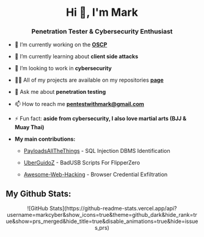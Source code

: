 
<h1 align="center">Hi 👋, I'm Mark</h1>
<h3 align="center">Penetration Tester & Cybersecurity Enthusiast</h3>


- 🔭 I’m currently working on the [**OSCP**](https://www.offsec.com/courses/pen-200/)

- 🌱 I’m currently learning about **client side attacks**

- 👯 I’m looking to work in **cybersecurity**

- 👨‍💻 All of my projects are available on my repositories [**page**](https://github.com/MarkCyber?tab=repositories)

- 💬 Ask me about **penetration testing**

- 📫 How to reach me **pentestwithmark@gmail.com**

- ⚡ Fun fact: **aside from cybersecurity, I also love martial arts (BJJ & Muay Thai)**

- **My main contributions:** 

   -    [PayloadsAllTheThings](https://github.com/swisskyrepo/PayloadsAllTheThings) - SQL Injection DBMS Identification

   -    [UberGuidoZ](https://github.com/UberGuidoZ/Flipper) - BadUSB Scripts For FlipperZero

   -    [Awesome-Web-Hacking](https://github.com/infoslack/awesome-web-hacking) - Browser Credential Exfiltration
    
<!--
**MarkCyber/MarkCyber** is a ✨ _special_ ✨ repository because its `README.md` (this file) appears on your GitHub profile.

Here are some ideas to get you started:

- 🔭 I’m currently working on ...
- 🌱 I’m currently learning ...
- 👯 I’m looking to collaborate on ...
- 🤔 I’m looking for help with ...
- 💬 Ask me about ...
- 📫 How to reach me: ...
- 😄 Pronouns: ...
- ⚡ Fun fact: ...
-->

**My Github Stats:**
-------
<p style="text-align: center;">![GitHub Stats](https://github-readme-stats.vercel.app/api?username=markcyber&show_icons=true&theme=github_dark&hide_rank=true&show=prs_merged&hide_title=true&disable_animations=true&hide=issues,prs)</p>


